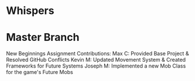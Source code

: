 # Whispers
# Master Branch

New Beginnings Assignment Contributions:
  Max C: Provided Base Project & Resolved GitHub Conflicts
  Kevin M: Updated Movement System & Created Frameworks for Future Systems
  Joseph M: Implemented a new Mob Class for the game's Future Mobs
